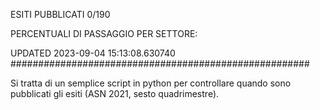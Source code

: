 ESITI PUBBLICATI 0/190 

PERCENTUALI DI PASSAGGIO PER SETTORE:

UPDATED 2023-09-04 15:13:08.630740
###################################################### 

Si tratta di un semplice script in python per controllare quando sono pubblicati gli esiti (ASN 2021, sesto quadrimestre).

